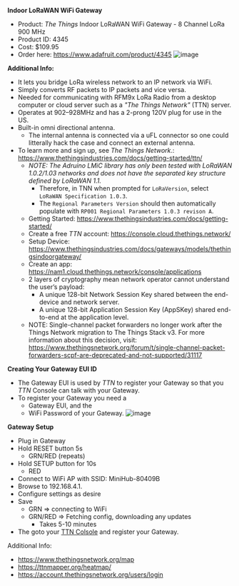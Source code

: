 **Indoor LoRaWAN WiFi Gateway**

* Product: *The Things* Indoor LoRaWAN WiFi Gateway - 8 Channel LoRa 900 MHz
* Product ID: 4345
* Cost: $109.95
* Order here: https://www.adafruit.com/product/4345
![image](https://user-images.githubusercontent.com/92460732/207217394-0759e023-328f-4770-813c-b796c8bb53d4.png)

**Additional Info:**
* It lets you bridge LoRa wireless network to an IP network via WiFi.
* Simply converts RF packets to IP packets and vice versa.
* Needed for communicating with RFM9x LoRa Radio from a desktop computer or cloud server such as a *"The Things Network"* (TTN) server.
* Operates at 902–928MHz and has a 2-prong 120V plug for use in the US.
* Built-in omni directional antenna.
  * The internal antenna is connected via a uFL connector so one could litterally hack the case and connect an external antenna.
* To learn more and sign up, see *The Things Network*.: https://www.thethingsindustries.com/docs/getting-started/ttn/ 
  * *NOTE: The Adruino LMiC library has only been tested with LoRaWAN 1.0.2/1.03 networks and does not have the separated key structure defined by LoRaWAN 1.1.*
    * Therefore, in TNN when prompted for `LoRaVersion`, select `LoRaWAN Specification 1.0.3`.
    * The `Regional Parameters Version` should then automatically populate with `RP001 Regional Parameters 1.0.3 revison A`.
  * Getting Started: https://www.thethingsindustries.com/docs/getting-started/ 
  * Create a free *TTN* account: https://console.cloud.thethings.network/ 
  * Setup Device: https://www.thethingsindustries.com/docs/gateways/models/thethingsindoorgateway/ 
  * Create an app: https://nam1.cloud.thethings.network/console/applications 
  * 2 layers of cryptography mean network operator cannot understand the user’s payload:
    * A unique 128-bit Network Session Key shared between the end-device and network server.
    * A unique 128-bit Application Session Key (AppSKey) shared end-to-end at the application level.
  * NOTE: Single-channel packet forwarders no longer work after the Things Network migration to The Things Stack v3. For more information about this decision, visit: https://www.thethingsnetwork.org/forum/t/single-channel-packet-forwarders-scpf-are-deprecated-and-not-supported/31117

**Creating Your Gateway EUI ID**
* The Gateway EUI is used by *TTN* to register your Gateway so that you *TTN* Console can talk with your Gateway.
* To register your Gateway you need a
  * Gateway EUI, and the
  * WiFi Password of your Gateway.
![image](https://user-images.githubusercontent.com/92460732/207217816-3bf29c56-3eee-4a76-ad84-1694ead71d01.png)

**Gateway Setup**
* Plug in Gateway
* Hold RESET button 5s
  * GRN/RED (repeats)
* Hold SETUP button for 10s
  * RED
* Connect to WiFi AP with SSID: MiniHub-80409B
* Browse to 192.168.4.1.
* Configure settings as desire
* Save
  * GRN ⇒ connecting to WiFi
  * GRN/RED ⇒ Fetching config, downloading any updates
    * Takes 5-10 minutes
 * The goto your [TTN Colsole](https://www.thethingsnetwork.org/) and register your Gateway.

Additional Info:
  * https://www.thethingsnetwork.org/map 
  * https://ttnmapper.org/heatmap/ 
  * https://account.thethingsnetwork.org/users/login 
